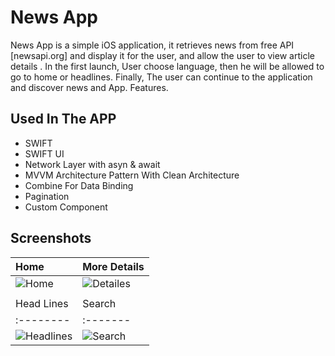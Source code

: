# News App
News App is a simple iOS application, it retrieves news from free API [newsapi.org] and display it for the user, and allow the user to view article details . In the first launch, User choose language, then he will be allowed to go to home or headlines. Finally, The user can continue to the application and discover news and App. Features.


## Used In The APP
- SWIFT
- SWIFT UI
- Network Layer with asyn & await
- MVVM Architecture Pattern With Clean Architecture
- Combine For Data Binding
- Pagination
- Custom Component 

## Screenshots

| Home | More Details
| :-------- | :------- |
| ![Home](https://github.com/Mo7amedkHAlED/News_Wave/assets/101609008/395bdbbe-adcb-46bd-94b6-416c242824ce)        | ![Detailes](https://github.com/Mo7amedkHAlED/News_Wave/assets/101609008/0e6f2d4d-8904-42e0-b5dd-ab1e11c8979b)
       |
| Head Lines     | Search     |
| :-------- | :-------     |
| ![Headlines](https://github.com/Mo7amedkHAlED/News_Wave/assets/101609008/e2a8a613-3fd1-41ed-a1a1-f3778ff0f1e3)        | ![Search](https://github.com/Mo7amedkHAlED/News_Wave/assets/101609008/e2b13ac7-5c0f-48b8-aa63-c0c89f816197)        |


